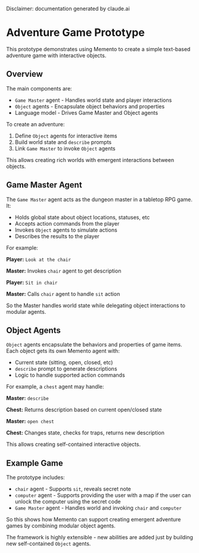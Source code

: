 Disclaimer: documentation generated by claude.ai

# Adventure Game Prototype

This prototype demonstrates using Memento to create a simple text-based adventure game with interactive objects.

## Overview

The main components are:

- `Game Master` agent - Handles world state and player interactions
- `Object` agents - Encapsulate object behaviors and properties
- Language model - Drives Game Master and Object agents

To create an adventure:

1. Define `Object` agents for interactive items 
2. Build world state and `describe` prompts
3. Link `Game Master` to invoke `Object` agents 

This allows creating rich worlds with emergent interactions between objects.

## Game Master Agent

The `Game Master` agent acts as the dungeon master in a tabletop RPG game. It:

- Holds global state about object locations, statuses, etc
- Accepts action commands from the player
- Invokes `Object` agents to simulate actions
- Describes the results to the player

For example:

**Player:** `Look at the chair` 

**Master:** Invokes `chair` agent to get description

**Player:** `Sit in chair`

**Master:** Calls `chair` agent to handle `sit` action

So the Master handles world state while delegating object interactions to modular agents.

## Object Agents 

`Object` agents encapsulate the behaviors and properties of game items. Each object gets its own Memento agent with:

- Current state (sitting, open, closed, etc) 
- `describe` prompt to generate descriptions
- Logic to handle supported action commands

For example, a `chest` agent may handle:

**Master:** `describe` 

**Chest:** Returns description based on current open/closed state

**Master:** `open chest`

**Chest:** Changes state, checks for traps, returns new description

This allows creating self-contained interactive objects.

## Example Game

The prototype includes:

- `chair` agent - Supports `sit`, reveals secret note
- `computer` agent - Supports providing the user with a map if the user can unlock the computer using the secret code
- `Game Master` agent - Handles world and invoking `chair` and `computer`

So this shows how Memento can support creating emergent adventure games by combining modular object agents.

The framework is highly extensible - new abilities are added just by building new self-contained `Object` agents.